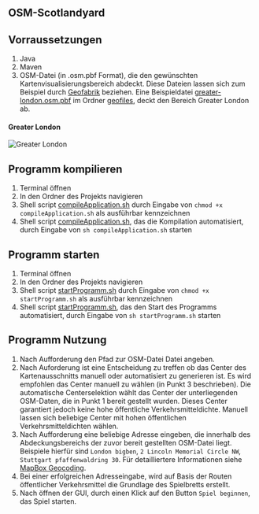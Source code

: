 ## OSM-Scotlandyard

## Vorraussetzungen
1. Java
2. Maven
3. OSM-Datei (in .osm.pbf Format), die den gewünschten Kartenvisualisierungsbereich abdeckt. Diese Dateien lassen sich zum Beispiel durch [Geofabrik](https://download.geofabrik.de/) beziehen. Eine Beispieldatei [greater-london.osm.pbf](geofiles/greater-london.osm.pbf) im Ordner [geofiles](geofiles), deckt den Bereich Greater London ab. 

#### Greater London
![Greater London](https://user-images.githubusercontent.com/45538729/158072585-34aece11-f732-4088-9b77-bae192392934.png)

## Programm kompilieren
1. Terminal öffnen
2. In den Ordner des Projekts navigieren
3. Shell script [compileApplication.sh](./compileApplication.sh) durch Eingabe von `chmod +x compileApplication.sh` als ausführbar kennzeichnen
4. Shell script [compileApplication.sh](./compileApplication.sh), das die Kompilation automatisiert, durch Eingabe von `sh compileApplication.sh` starten

## Programm starten
1. Terminal öffnen
2. In den Ordner des Projekts navigieren
3. Shell script [startProgramm.sh](startProgramm.sh) durch Eingabe von `chmod +x startProgramm.sh` als ausführbar kennzeichnen
4. Shell script [startProgramm.sh](startProgramm.sh), das den Start des Programms automatisiert, durch Eingabe von `sh startProgramm.sh` starten

## Programm Nutzung
1. Nach Aufforderung den Pfad zur OSM-Datei Datei angeben.
2. Nach Auforderung ist eine Entscheidung zu treffen ob das Center des Kartenausschnitts manuell oder automatisiert zu generieren ist. Es wird empfohlen das Center manuell zu wählen (in Punkt 3 beschrieben). Die automatische Centerselektion wählt das Center der unterliegenden OSM-Daten, die in Punkt 1 bereit gestellt wurden. Dieses Center garantiert jedoch keine hohe öffentliche Verkehrsmitteldichte. Manuell lassen sich beliebige Center mit hohen öffentlichen Verkehrsmitteldichten wählen.
3. Nach Aufforderung eine beliebige Adresse eingeben, die innerhalb des Abdeckungsbereichs der zuvor bereit gestellten OSM-Datei liegt. Beispiele hierfür sind `London bigben`, `2 Lincoln Memorial Circle NW`, `Stuttgart pfaffenwaldring 30`. Für detailliertere Informationen siehe [MapBox Geocoding](https://docs.mapbox.com/help/getting-started/geocoding/).
4. Bei einer erfolgreichen Adresseingabe, wird auf Basis der Routen öffentlicher Verkehrsmittel die Grundlage des Spielbretts erstellt.
5. Nach öffnen der GUI, durch einen Klick auf den Button `Spiel beginnen`, das Spiel starten.

